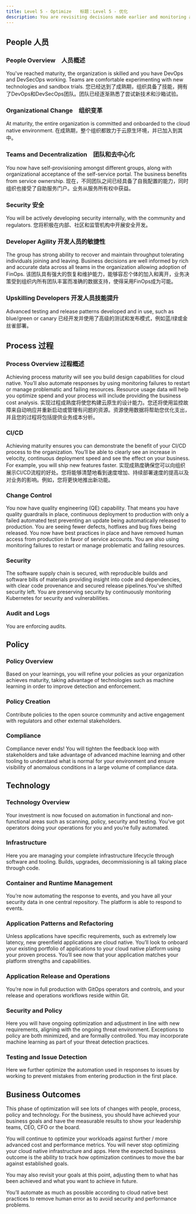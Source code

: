 ```yaml
---
title: Level 5 - Optimize　　标题：Level 5 - 优化
description: You are revisiting decisions made earlier and monitoring applications and infrastructure for optimization.　描述：您正在重新审视早期做出的决策，并监视应用程序和基础设施以进行优化。
---
```


## <i class="fas fa-users"></i> People 人员

### People Overview　人员概述

You've reached maturity, the organization is skilled and you have DevOps and DevSecOps working. Teams are comfortable experimenting with new technologies and sandbox trials.
您已经达到了成熟期，组织具备了技能，拥有了DevOps和DevSecOps团队。团队已经逐渐熟悉了尝试新技术和沙箱试验。

### Organizational Change　组织变革

At maturity, the entire organization is committed and onboarded to the cloud native environment.
在成熟期，整个组织都致力于云原生环境，并已加入到其中。

### Teams and Decentralization　团队和去中心化

You now have self-provisioning amongst different groups, along with organizational acceptance of the self-service portal. The business benefits from service ownership.
现在，不同团队之间已经具备了自我配置的能力，同时组织也接受了自助服务门户。业务从服务所有权中获益。

### Security 安全

You will be actively developing security internally, with the community and regulators.
您将积极在内部、社区和监管机构中开展安全开发。

### Developer Agility 开发人员的敏捷性
The group has strong ability to recover and maintain throughput tolerating individuals joining and leaving. Business decisions are well informed by rich and accurate data across all teams in the organization allowing adoption of FinOps.
该团队具有强大的恢复和维护能力，能够容忍个体的加入和离开，业务决策受到组织内所有团队丰富而准确的数据支持，使得采用FinOps成为可能。

### Upskilling Developers 开发人员技能提升

Advanced testing and release patterns developed and in use, such as blue/green or canary
已经开发并使用了高级的测试和发布模式，例如蓝/绿或金丝雀部署。

## <i class="fas fa-cogs"></i> Process 过程

### Process Overview 过程概述

Achieving process maturity will see you build design capabilities for cloud native. You’ll also automate responses by using monitoring failures to restart or manage problematic and failing resources. Resource usage data will help you optimize spend and your process will include providing the business cost analysis.
实现过程成熟度将使您构建云原生的设计能力。您还将使用监控故障来自动响应并重新启动或管理有问题的资源。资源使用数据将帮助您优化支出，并且您的过程将包括提供业务成本分析。

### CI/CD

Achieving maturity ensures you can demonstrate the benefit of your CI/CD process to the organization. You’ll be able to clearly see an increase in velocity, continuous deployment speed and see the effect on your business. For example, you will ship new features faster.
实现成熟度确保您可以向组织展示CI/CD流程的好处。您将能够清楚地看到速度增加、持续部署速度的提高以及对业务的影响。例如，您将更快地推出新功能。

### Change Control
You now have quality engineering (QE) capability. That means you have quality guardrails in place, continuous deployment to production with only a failed automated test preventing an update being automatically released to production. You are seeing fewer defects, hotfixes and bug fixes being released. You now have best practices in place and have removed human access from production in favor of service accounts. You are also using monitoring failures to restart or manage problematic and failing resources.

### Security
The software supply chain is secured, with reproducible builds and software bills of materials providing insight into code and dependencies, with clear code provenance and secured release pipelines.You've shifted security left. You are preserving security by continuously monitoring Kubernetes for security and vulnerabilities.

### Audit and Logs
You are enforcing audits.

## <i class="fas fa-edit"></i> Policy

### Policy Overview

Based on your learnings, you will refine your policies as your organization achieves maturity, taking advantage of technologies such as machine learning in order to improve detection and enforcement.

### Policy Creation

Contribute policies to the open source community and active engagement with regulators and other external stakeholders.

### Compliance

Compliance never ends! You will tighten the feedback loop with stakeholders and take advantage of advanced machine learning and other tooling to understand what is normal for your environment and ensure visibility of anomalous conditions in a large volume of compliance data.

## <i class="fas fa-server"></i> Technology

### Technology Overview

Your investment is now focused on automation in functional and non-functional areas such as scanning, policy, security and testing. You’ve got operators doing your operations for you and you’re fully automated.

### Infrastructure

Here you are managing your complete infrastructure lifecycle through software and tooling. Builds, upgrades, decommissioning is all taking place through code.

### Container and Runtime Management

You’re now automating the response to events, and you have all your security data in one central repository. The platform is able to respond to events.

### Application Patterns and Refactoring

Unless applications have specific requirements, such as extremely low latency, new greenfield applications are cloud native. You’ll look to onboard your existing portfolio of applications to your cloud native platform using your proven process. You’ll see now that your application matches your platform strengths and capabilities.

### Application Release and Operations

You’re now in full production with GitOps operators and controls, and your release and operations workflows reside within Git.

### Security and Policy

Here you will have ongoing optimization and adjustment in line with new requirements, aligning with the ongoing threat environment. Exceptions to policy are both minimized, and are formally controlled. You may incorporate machine learning as part of your threat detection practices.

### Testing and Issue Detection

Here we further optimize the automation used in responses to issues by working to prevent mistakes from entering production in the first place.

## <i class="fas fa-building"></i> Business Outcomes

This phase of optimization will see lots of changes with people, process, policy and technology. For the business, you should have achieved your business goals and have the measurable results to show your leadership teams, CEO, CFO or the board.

You will continue to optimize your workloads against further / more advanced cost and performance metrics. You will never stop optimizing your cloud native infrastructure and apps. Here the expected business outcome is the ability to track how optimization continues to move the bar against established goals.

You may also revisit your goals at this point, adjusting them to what has been achieved and what you want to achieve in future.

You’ll automate as much as possible according to cloud native best practices to remove human error as to avoid security and performance problems.
